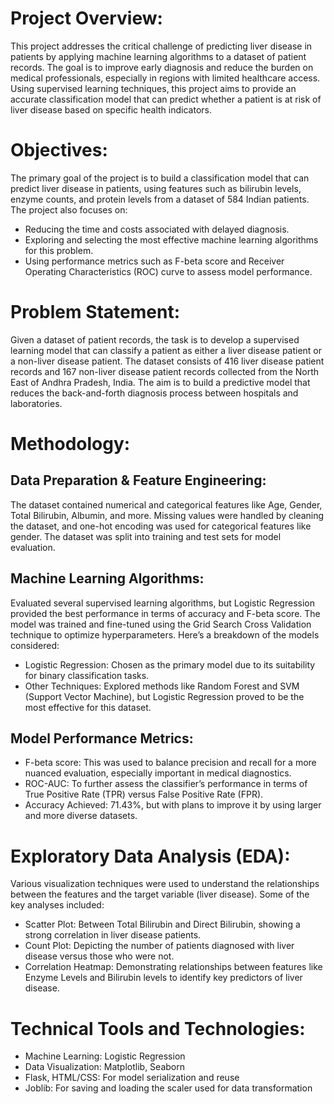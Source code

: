 # Project Overview:
This project addresses the critical challenge of predicting liver disease in patients by applying machine learning algorithms to a dataset of patient records. The goal is to improve early diagnosis and reduce the burden on medical professionals, especially in regions with limited healthcare access. Using supervised learning techniques, this project aims to provide an accurate classification model that can predict whether a patient is at risk of liver disease based on specific health indicators.
# Objectives:
The primary goal of the project is to build a classification model that can predict liver disease in patients, using features such as bilirubin levels, enzyme counts, and protein levels from a dataset of 584 Indian patients. The project also focuses on:
* Reducing the time and costs associated with delayed diagnosis.
*  Exploring and selecting the most effective machine learning algorithms for this problem.
*  Using performance metrics such as F-beta score and Receiver Operating Characteristics (ROC) curve to assess model performance.
# Problem Statement:
Given a dataset of patient records, the task is to develop a supervised learning model that can classify a patient as either a liver disease patient or a non-liver disease patient. The dataset consists of 416 liver disease patient records and 167 non-liver disease patient records collected from the North East of Andhra Pradesh, India. The aim is to build a predictive model that reduces the back-and-forth diagnosis process between hospitals and laboratories.
# Methodology:
## Data Preparation & Feature Engineering:
The dataset contained numerical and categorical features like Age, Gender, Total Bilirubin, Albumin, and more.
Missing values were handled by cleaning the dataset, and one-hot encoding was used for categorical features like gender.
The dataset was split into training and test sets for model evaluation.
## Machine Learning Algorithms:
Evaluated several supervised learning algorithms, but Logistic Regression provided the best performance in terms of accuracy and F-beta score. The model was trained and fine-tuned using the Grid Search Cross Validation technique to optimize hyperparameters. Here’s a breakdown of the models considered:
* Logistic Regression: Chosen as the primary model due to its suitability for binary classification tasks.
* Other Techniques: Explored methods like Random Forest and SVM (Support Vector Machine), but Logistic Regression proved to be the most effective for this dataset.
## Model Performance Metrics:
* F-beta score: This was used to balance precision and recall for a more nuanced evaluation, especially important in medical diagnostics.
* ROC-AUC: To further assess the classifier’s performance in terms of True Positive Rate (TPR) versus False Positive Rate (FPR).
* Accuracy Achieved: 71.43%, but with plans to improve it by using larger and more diverse datasets.
# Exploratory Data Analysis (EDA):
Various visualization techniques were used to understand the relationships between the features and the target variable (liver disease). Some of the key analyses included:
* Scatter Plot: Between Total Bilirubin and Direct Bilirubin, showing a strong correlation in liver disease patients.
* Count Plot: Depicting the number of patients diagnosed with liver disease versus those who were not.
* Correlation Heatmap: Demonstrating relationships between features like Enzyme Levels and Bilirubin levels to identify key predictors of liver disease.
# Technical Tools and Technologies:
* Machine Learning: Logistic Regression
* Data Visualization: Matplotlib, Seaborn
* Flask, HTML/CSS: For model serialization and reuse
* Joblib: For saving and loading the scaler used for data transformation
